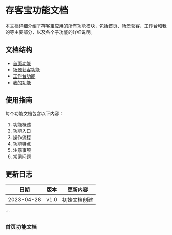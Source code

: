 # 存客宝功能文档

本文档详细介绍了存客宝应用的所有功能模块，包括首页、场景获客、工作台和我的等主要部分，以及各个子功能的详细说明。

## 文档结构

- [首页功能](./home/README.md)
- [场景获客功能](./scenarios/README.md)
- [工作台功能](./workspace/README.md)
- [我的功能](./profile/README.md)

## 使用指南

每个功能文档包含以下内容：
1. 功能概述
2. 功能入口
3. 操作流程
4. 功能特点
5. 注意事项
6. 常见问题

## 更新日志

| 日期 | 版本 | 更新内容 |
|------|------|----------|
| 2023-04-28 | v1.0 | 初始文档创建 |
\`\`\`

### 首页功能文档
